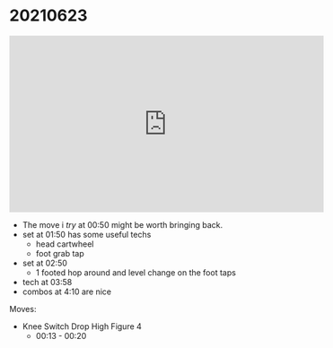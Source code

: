 # 20210623

<iframe width="560" height="315" src="https://www.youtube.com/embed/yPdUtvX1uFw" title="YouTube video player" frameborder="0" allow="accelerometer; autoplay; clipboard-write; encrypted-media; gyroscope; picture-in-picture; web-share" allowfullscreen></iframe>

- The move i _try_ at 00:50 might be worth bringing back.
- set at 01:50 has some useful techs
    - head cartwheel
    - foot grab tap
- set at 02:50
    - 1 footed hop around and level change on the foot taps
- tech at 03:58
- combos at 4:10 are nice

Moves:
- Knee Switch Drop High Figure 4
    - 00:13 - 00:20
